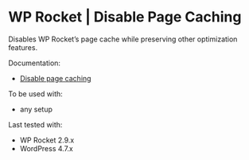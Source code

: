 # WP Rocket | Disable Page Caching

Disables WP Rocket’s page cache while preserving other optimization features.

Documentation:
* [Disable page caching](http://docs.wp-rocket.me/article/61-disable-page-caching)

To be used with:
* any setup

Last tested with:
* WP Rocket 2.9.x
* WordPress 4.7.x
